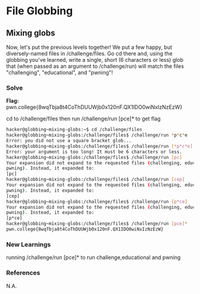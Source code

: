 # File Globbing 

## Mixing globs

Now, let's put the previous levels together! We put a few happy, but diversely-named files in /challenge/files. Go cd there and, using the globbing you've learned, write a single, short (6 characters or less) glob that (when passed as an argument to /challenge/run) will match the files "challenging", "educational", and "pwning"!

### Solve
**Flag:** pwn.college{8wqTbja8t4CoThDUUWjb0x120nF.QX1IDO0wiNxIzNzEzW}

cd to /challenge/files then run /challenge/run [pce]* to get flag

```bash
hacker@globbing~mixing-globs:~$ cd /challenge/files
hacker@globbing~mixing-globs:/challenge/files$ /challenge/run *p*c*e
Error: you did not use a square bracket glob...
hacker@globbing~mixing-globs:/challenge/files$ /challenge/run [*p*c*e]
Error: your argument is too long! It must be 6 characters or less.
hacker@globbing~mixing-globs:/challenge/files$ /challenge/run [pc]
Your expansion did not expand to the requested files (challenging, educational,
pwning). Instead, it expanded to:
[pc]
hacker@globbing~mixing-globs:/challenge/files$ /challenge/run [cep]
Your expansion did not expand to the requested files (challenging, educational,
pwning). Instead, it expanded to:
[cep]
hacker@globbing~mixing-globs:/challenge/files$ /challenge/run [p*ce]
Your expansion did not expand to the requested files (challenging, educational,
pwning). Instead, it expanded to:
[p*ce]
hacker@globbing~mixing-globs:/challenge/files$ /challenge/run [pce]*
pwn.college{8wqTbja8t4CoThDUUWjb0x120nF.QX1IDO0wiNxIzNzEzW}
```

### New Learnings
running /challenge/run [pce]* to run challenge,educational and pwning

### References 
N.A.
